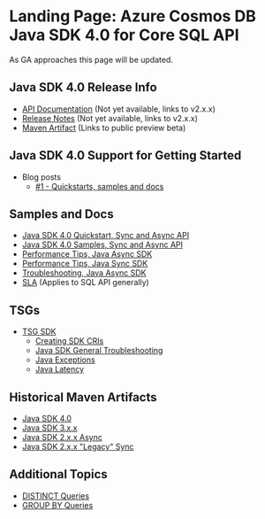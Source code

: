 # Landing Page: Azure Cosmos DB Java SDK 4.0 for Core SQL API

As GA approaches this page will be updated.

## Java SDK 4.0 Release Info

* [API Documentation](https://aka.ms/ACDBJavaSDK4.0SQLAPI) (Not yet available, links to v2.x.x)
* [Release Notes](https://aka.ms/ACDBJavaSDK4.0SQLReleaseNotes) (Not yet available, links to v2.x.x)
* [Maven Artifact](https://mvnrepository.com/artifact/com.azure/azure-cosmos/4.0.1-beta.1) (Links to public preview beta)

## Java SDK 4.0 Support for Getting Started

* Blog posts
    * [#1 - Quickstarts, samples and docs](https://devblogs.microsoft.com/cosmosdb/java-sdk-v4-1/)

## Samples and Docs

* [Java SDK 4.0 Quickstart, Sync and Async API](https://docs.microsoft.com/en-us/azure/cosmos-db/create-sql-api-java)
* [Java SDK 4.0 Samples, Sync and Async API](https://github.com/Azure-Samples/azure-cosmos-java-sql-api-samples)
* [Performance Tips, Java Async SDK](https://docs.microsoft.com/en-us/azure/cosmos-db/performance-tips-async-java)
* [Performance Tips, Java Sync SDK](https://docs.microsoft.com/en-us/azure/cosmos-db/performance-tips-java)
* [Troubleshooting, Java Async SDK](https://docs.microsoft.com/en-us/azure/cosmos-db/troubleshoot-java-async-sdk)
* [SLA](https://azure.microsoft.com/en-us/support/legal/sla/cosmos-db/v1_3/) (Applies to SQL API generally)

## TSGs

* [TSG SDK](https://supportability.visualstudio.com/AzureCosmosDB/_wiki/wikis/AzureCosmosDB.wiki/254603/TSG-SDK)
    * [Creating SDK CRIs](https://supportability.visualstudio.com/AzureCosmosDB/_wiki/wikis/AzureCosmosDB.wiki/255843/SDK-Creating-SDK-CRIs)
    * [Java SDK General Troubleshooting](https://supportability.visualstudio.com/AzureCosmosDB/_wiki/wikis/AzureCosmosDB.wiki/237400/SDK-Java-SDK-General-troubleshooting)
    * [Java Exceptions](https://supportability.visualstudio.com/AzureCosmosDB/_wiki/wikis/AzureCosmosDB.wiki/237398/SDK-Java-Exceptions)
    * [Java Latency](https://supportability.visualstudio.com/AzureCosmosDB/_wiki/wikis/AzureCosmosDB.wiki/237399/SDK-Java-Latency)
    
## Historical Maven Artifacts

* [Java SDK 4.0](https://mvnrepository.com/artifact/com.azure/azure-cosmos)
* [Java SDK 3.x.x](https://mvnrepository.com/artifact/com.microsoft.azure/azure-cosmos)
* [Java SDK 2.x.x Async](https://mvnrepository.com/artifact/com.microsoft.azure/azure-cosmosdb)
* [Java SDK 2.x.x "Legacy" Sync](https://mvnrepository.com/artifact/com.microsoft.azure/azure-documentdb)

## Additional Topics

* [DISTINCT Queries](https://www.w3schools.com/sql/sql_distinct.asp)
* [GROUP BY Queries](https://www.w3schools.com/sql/sql_groupby.asp)
